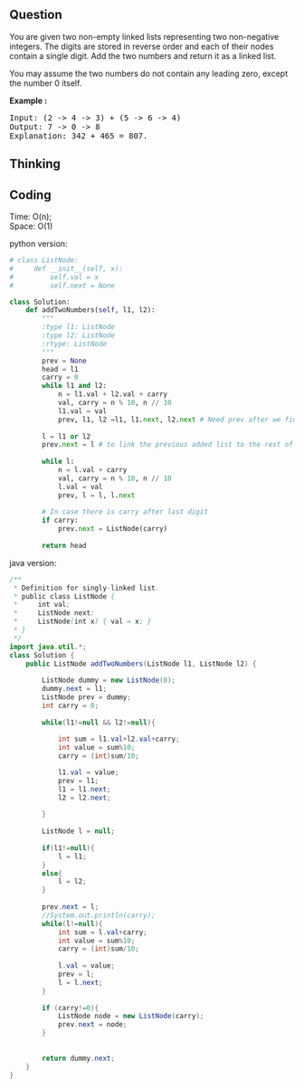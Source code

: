 ## Question
You are given two non-empty linked lists representing two non-negative integers. The digits are stored in reverse order and each of their nodes contain a single digit. Add the two numbers and return it as a linked list.<br>

You may assume the two numbers do not contain any leading zero, except the number 0 itself.

**Example :**   
<pre>
Input: (2 -> 4 -> 3) + (5 -> 6 -> 4)
Output: 7 -> 0 -> 8
Explanation: 342 + 465 = 807.
</pre>

## Thinking

## Coding
Time: O(n); <br>
Space: O(1)<br>

python version:
```python
# class ListNode:
#     def __init__(self, x):
#         self.val = x
#         self.next = None

class Solution:
    def addTwoNumbers(self, l1, l2):
        """
        :type l1: ListNode
        :type l2: ListNode
        :rtype: ListNode
        """
        prev = None
        head = l1
        carry = 0
        while l1 and l2:
            n = l1.val + l2.val + carry
            val, carry = n % 10, n // 10
            l1.val = val
            prev, l1, l2 =l1, l1.next, l2.next # Need prev after we finish the loop
            
        l = l1 or l2 
        prev.next = l # to link the previous added list to the rest of the uncounted list (l1 or l2)
        
        while l:
            n = l.val + carry
            val, carry = n % 10, n // 10
            l.val = val
            prev, l = l, l.next
            
        # In case there is carry after last digit
        if carry: 
            prev.next = ListNode(carry)
        
        return head
```

java version:
```java
/**
 * Definition for singly-linked list.
 * public class ListNode {
 *     int val;
 *     ListNode next;
 *     ListNode(int x) { val = x; }
 * }
 */
import java.util.*;
class Solution {
    public ListNode addTwoNumbers(ListNode l1, ListNode l2) {
        
        ListNode dummy = new ListNode(0);
        dummy.next = l1;
        ListNode prev = dummy;
        int carry = 0;
        
        while(l1!=null && l2!=null){
            
            int sum = l1.val+l2.val+carry;
            int value = sum%10;
            carry = (int)sum/10;

            l1.val = value;
            prev = l1;
            l1 = l1.next;
            l2 = l2.next;
            
        }
        
        ListNode l = null;
        
        if(l1!=null){
            l = l1;
        }
        else{
            l = l2;
        }
        
        prev.next = l;
        //System.out.println(carry);
        while(l!=null){
            int sum = l.val+carry;
            int value = sum%10;
            carry = (int)sum/10;
            
            l.val = value;
            prev = l;
            l = l.next;
        }
        
        if (carry!=0){
            ListNode node = new ListNode(carry);
            prev.next = node;
        }
        
        
        return dummy.next;
    }
}
```



